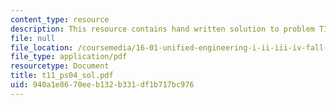 ```yaml
---
content_type: resource
description: This resource contains hand written solution to problem T11.
file: null
file_location: /coursemedia/16-01-unified-engineering-i-ii-iii-iv-fall-2005-spring-2006/940a1e8670eeb132b331df1b717bc976_t11_ps04_sol.pdf
file_type: application/pdf
resourcetype: Document
title: t11_ps04_sol.pdf
uid: 940a1e86-70ee-b132-b331-df1b717bc976
---
```

